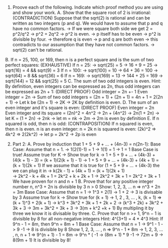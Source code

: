 1. Proove each of the following. Indicate which proof method you are using and show your work.
  A. Show that the square root of 2 is irrational:
    (CONTRADICTION) Suppose that the sqrt(2) is rational and can be written as two integers (p and q). We would have to assume that 
    p and q have no common factors. 
      -> If we were square both side we get 2 = p^2/q^2
      -> p^2 = 2q^2
      -> p^2 is even.
      -> p itself has to be even
      -> p^2 is divisible by four.
      -> therefore q is even
      -> p and q are both even 
      -> this contradicts to our assumption that they have not common factors. 
      -> sqrt(2) can't be rational.

  B. If n = 25, 100, or 169, then n is a perfect square and is the sum of two perfect squares:
    (EXHAUSTIVE) 
    If n = 25:
      -> sqrt(25) = 5
      -> 16 + 9 = 25
      -> sqrt(16) = 4 && sqrt(9) = 3
    If n = 100:
      -> sqrt(100) = 10
      -> 64 + 36 = 100
      -> sqrt(64) = 8 && sqrt(36) = 6
    If n = 169:
      -> sqrt(169) = 13
      -> 144 + 25 = 169
      -> sqrt(144) = 12 && sqrt(25) = 5
  C. The sum of two odd integers is even. Hint: By definition, even integers can be expressed as 2n, 
  thus odd integers can be expressed as 2n + 1:
    (DIRECT PROOF)
    Odd integer = 2n +- 1
    Even integer = 2n
      -> Sum of two odd integers = (2n + 1) + (2n + 1)
                             = 4n + 1
                             = 2(2n + 1)
      -> Let k be (2n + 1)
      -> 2K
      -> 2K by definition is even.
  D. The sum of an even integer and it's square is even:
    (DIRECT PROOF)
    Even integer = 2n
    Even integer and its square = (2n)^2 = 4n^2
      -> 2n + (4n^2)
      -> 2n(1 + 2n)
      -> let K = (1 + 2n)
      -> 2nk
      -> let m = nk
      -> 2m
      -> 2m is even by definition
  E. If n squared is odd, then n is odd:
    (CONTRAPOSITION) If n squared is even, then n is even.
    n is an even integer: n = 2k
    n is squared is even: (2k)^2 => 4k^2 => 2(2k^2)
      -> let p = 2k^2
      -> 2p is even    

2. Part 2:
  A. Prove by induction that 1 + 5 + 9 + ... + (4n-3) = n(2n-1):
    Base Case: Assume that n = 1.
      -> 1(2(1)-1) = 1
      -> 1(1) = 1
      -> 1 = 1 Base Case is true!
    Assume true for K
      -> Show true for k 
      -> 1 + 5 + 9 + ... + (4k-3) + (4(k + 1) - 3) = (k + 1)(2(k + 1) - 1)
      -> 1 + 5 + 9 + ... + (4k-3) + (4k + 1)       = (k + 1)(2k + 1) 
    If we assume that it is true for (1 + 5 + 9 + ... + (4k-3) the we can plug it in
      -> k(2k - 1) + (4k + 1) = (k + 1)(2k + 1)  
      -> 2k^2 - k + 4k + 1 = 2k^2 + k + 2k + 1
      -> 2k^2 + 3k + 1 = 2k^2 + 3k + 1
    We have proven for n and n + 1
  B. Prove that for any positive integer number n, n^3 + 2n is divisible by 3
    n > 0
    Show: 1, 2, 3, ... n => n^3 + 2n = 3m
    Base Case: Assume that n = 1
      -> 1^3 + 2(1)
      -> 1 + 2
      -> 3 is divisable by 3
    Assume true for k
      -> Show true for (k + 1)
      -> 1, 2 , 3, ... , k, (k + 1) => (k + 1)^3 + 2(k + 1)
      -> k^3 + 3k^2 + 3k + 1 + 2k + 2
      -> (k^3 + 2k) + 3k^2 + 3k + 3
      -> 3m + 3k^2 + 3k + 3
      -> 3(m + k^2 +k + 1)
    By multipling it by three we know it is divisable by three. 
  C. Prove that for n >= 1, 9^n − 1 is divisible by 8 for all non-negative integers 
   Hint: 4^(3+1) = 4 * 4^3 Hint: If 9^n - 1 = 8m, then 9^n = 8m + 1
   Base Case: Assume that n = 1
    -> 9^1 - 1
    -> 9 -1
    -> 8 is divisible by 8
   Show 1, 2, 3, ... , n => 9^n - 1 * 8m
    -> 1, 2, 3, ... , n, n + 1 => 9^(n + 1) - 1 = 8m
    -> 9^n * ( -1
    -> (8m + 1) * 9 -1
    -> 72m + 9
    -> 8(9m + 1)
   It is divisible by 8!
